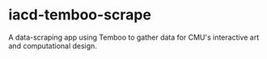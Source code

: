 # iacd-temboo-scrape
A data-scraping app using Temboo to gather data for CMU's interactive art and computational design.
